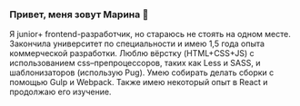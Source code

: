 ### Привет, меня зовут Марина 👋

Я junior+ frontend-разработчик, но стараюсь не стоять на одном месте. Закончила университет по специальности и имею 1,5 года опыта коммерческой разработки. Люблю вёрстку (HTML+CSS+JS) с использованием css–препроцессоров, таких как Less и SASS, и шаблонизаторов (использую Pug). Умею собирать делать сборки с помощью Gulp и Webpack. Также имею некоторый опыт в React и продолжаю его изучение.

<!--
**MariJunior/MariJunior** is a ✨ _special_ ✨ repository because its `README.md` (this file) appears on your GitHub profile.

Here are some ideas to get you started:

- 🔭 I’m currently working on ...
- 🌱 I’m currently learning ...
- 👯 I’m looking to collaborate on ...
- 🤔 I’m looking for help with ...
- 💬 Ask me about ...
- 📫 How to reach me: ...
- 😄 Pronouns: ...
- ⚡ Fun fact: ...
-->
